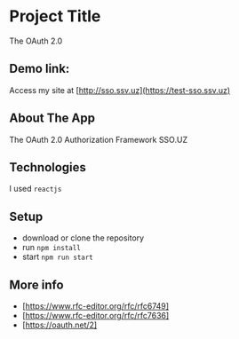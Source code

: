# Project Title
The OAuth 2.0

## Demo link:
Access my site at [http://sso.ssv.uz](https://test-sso.ssv.uz)

## About The App
The OAuth 2.0 Authorization Framework SSO.UZ

## Technologies
I used `reactjs`

## Setup
- download or clone the repository
- run `npm install`
- start `npm run start`

## More info

- [https://www.rfc-editor.org/rfc/rfc6749]
- [https://www.rfc-editor.org/rfc/rfc7636]
- [https://oauth.net/2]
